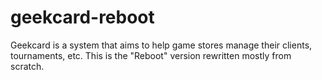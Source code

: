 # geekcard-reboot

Geekcard is a system that aims to help game stores manage their clients, tournaments, etc.
This is the "Reboot" version rewritten mostly from scratch.
